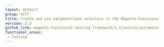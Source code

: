 ```yaml
---
layout: default
group: mftf
title: Create and use parameterized selectors in the Magento Functional Testing Framework
version: 2.3
github_link: magento-functional-testing-framework/2.1/section/parameterized-selectors.md
functional_areas:
 - Testing
---
```


